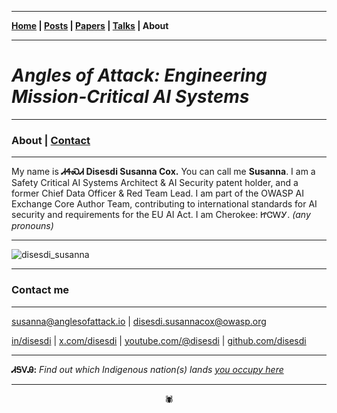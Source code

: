 -------

**[Home](https://anglesofattack.io/) \| [Posts](https://anglesofattack.io/posts.html) \| [Papers](https://anglesofattack.io/papers.html) \| [Talks](https://anglesofattack.io/talks.html) \| About**

-------

# *Angles of Attack: Engineering Mission-Critical AI Systems*

-------

### About \| [Contact](#contact-me)

-------

My name is **ᏗᏎᏍᏗ Disesdi Susanna Cox.** You can call me **Susanna**. I am a Safety Critical AI Systems Architect & AI Security patent holder, and a former Chief Data Officer & Red Team Lead. I am part of the OWASP AI Exchange Core Author Team, contributing to international standards for AI security and requirements for the EU AI Act. I am Cherokee: ᏥᏣᎳᎩ. *(any pronouns)*

-------

![disesdi_susanna](disesdi_susanna.png)

-------

### Contact me

-------

<a href="mailto:susanna@anglesofattack.io" target="_blank" rel="noopener noreferrer">susanna@anglesofattack.io</a> \| <a href="disesdi.susannacox@owasp.org" target="_blank" rel="noopener noreferrer">disesdi.susannacox@owasp.org</a>


<a href="https://www.linkedin.com/in/disesdi/" target="_blank" rel="noopener noreferrer">in/disesdi</a> \| <a href="https://twitter.com/disesdi/" target="_blank" rel="noopener noreferrer">x.com/disesdi</a> \| <a href="https://www.youtube.com/@disesdi" target="_blank" rel="noopener noreferrer">youtube.com/@disesdi</a> \| <a href="https://github.com/disesdi" target="_blank" rel="noopener noreferrer">github.com/disesdi</a>


-------

**ᏗᎦᏙᎯ:** *Find out which Indigenous nation(s) lands <a href="https://native-land.ca/" target="_blank" rel="noopener noreferrer">you occupy here</a>*

-------

<div align="center">🕷</div>
